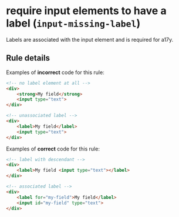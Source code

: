 # require input elements to have a label (`input-missing-label`)

Labels are associated with the input element and is required for a17y.

## Rule details

Examples of **incorrect** code for this rule:

```html
<!-- no label element at all -->
<div>
	<strong>My field</strong>
	<input type="text">
</div>

<!-- unassociated label -->
<div>
	<label>My field</label>
	<input type="text">
</div>
```

Examples of **correct** code for this rule:

```html
<!-- label with descendant -->
<div>
	<label>My field <input type="text"></label>
</div>

<!-- associated label -->
<div>
	<label for="my-field">My field</label>
	<input id="my-field" type="text">
</div>
```
